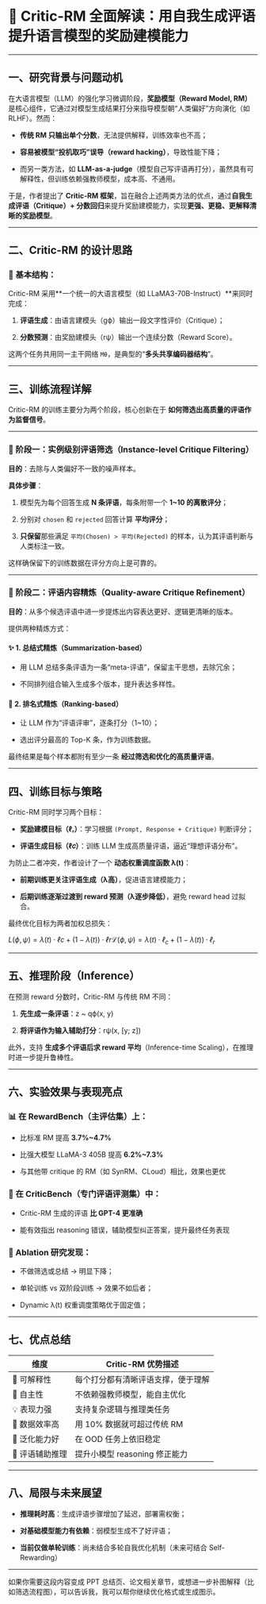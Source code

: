 

# 📘 Critic-RM 全面解读：用自我生成评语提升语言模型的奖励建模能力

---

## 一、研究背景与问题动机

在大语言模型（LLM）的强化学习微调阶段，**奖励模型（Reward Model, RM）** 是核心组件，它通过对模型生成结果打分来指导模型朝“人类偏好”方向演化（如 RLHF）。然而：

- **传统 RM 只输出单个分数**，无法提供解释，训练效率也不高；
    
- **容易被模型“投机取巧”误导（reward hacking）**，导致性能下降；
    
- 而另一类方法，如 **LLM-as-a-judge**（模型自己写评语再打分），虽然具有可解释性，但训练依赖强教师模型，成本高、不通用。
    

于是，作者提出了 **Critic-RM 框架**，旨在融合上述两类方法的优点，通过**自我生成评语（Critique）+ 分数回归**来提升奖励建模能力，实现**更强、更稳、更解释清晰的奖励模型**。

---

## 二、Critic-RM 的设计思路

### 🧠 基本结构：

Critic-RM 采用**一个统一的大语言模型（如 LLaMA3-70B-Instruct）**来同时完成：

1. **评语生成**：由语言建模头（gϕ）输出一段文字性评价（Critique）；
    
2. **分数预测**：由奖励建模头（rψ）输出一个连续分数（Reward Score）。
    

这两个任务共用同一主干网络 `Mθ`，是典型的“**多头共享编码器结构**”。

---

## 三、训练流程详解

Critic-RM 的训练主要分为两个阶段，核心创新在于 **如何筛选出高质量的评语作为监督信号**。

---

### 🌟 阶段一：实例级别评语筛选（Instance-level Critique Filtering）

**目的**：去除与人类偏好不一致的噪声样本。

**具体步骤**：

1. 模型先为每个回答生成 **N 条评语**，每条附带一个 **1~10 的离散评分**；
    
2. 分别对 `chosen` 和 `rejected` 回答计算 **平均评分**；
    
3. **只保留**那些满足 `平均(Chosen) > 平均(Rejected)` 的样本，认为其评语判断与人类标注一致。
    

这样确保留下的训练数据在评分方向上是可靠的。

---

### 🌟 阶段二：评语内容精炼（Quality-aware Critique Refinement）

**目的**：从多个候选评语中进一步提炼出内容表达更好、逻辑更清晰的版本。

提供两种精炼方式：

#### ✨ 1. 总结式精炼（Summarization-based）

- 用 LLM 总结多条评语为一条“meta-评语”，保留主干思想，去除冗余；
    
- 不同排列组合输入生成多个版本，提升表达多样性。
    

#### 🥇 2. 排名式精炼（Ranking-based）

- 让 LLM 作为“评语评审”，逐条打分（1~10）；
    
- 选出评分最高的 Top-K 条，作为训练数据。
    

最终结果是每个样本都附有至少一条 **经过筛选和优化的高质量评语**。

---

## 四、训练目标与策略

Critic-RM 同时学习两个目标：

- **奖励建模目标（ℓᵣ）**：学习根据 `(Prompt, Response + Critique)` 判断评分；
    
- **评语生成目标（ℓ𝑐）**：训练 LLM 生成高质量评语，逼近“理想评语分布”。
    

为防止二者冲突，作者设计了一个 **动态权重调度函数 λ(t)**：

- **前期训练更关注评语生成（λ高）**，促进语言建模能力；
    
- **后期训练逐渐过渡到 reward 预测（λ逐步降低）**，避免 reward head 过拟合。
    

最终优化目标为两者加权总损失：

$L(ϕ,ψ)=λ(t)⋅ℓc+(1−λ(t))⋅ℓr\mathcal{L}(ϕ, ψ) = λ(t)·ℓ_c + (1 - λ(t))·ℓ_r$

---

## 五、推理阶段（Inference）

在预测 reward 分数时，Critic-RM 与传统 RM 不同：

1. **先生成一条评语**：z ~ qϕ(x, y)
    
2. **将评语作为输入辅助打分**：rψ(x, [y; z])
    

此外，支持 **生成多个评语后求 reward 平均**（Inference-time Scaling），在推理时进一步提升鲁棒性。

---

## 六、实验效果与表现亮点

### 📊 在 RewardBench（主评估集）上：

- 比标准 RM 提高 **3.7%~4.7%**
    
- 比强大模型 LLaMA-3 405B 提高 **6.2%~7.3%**
    
- 与其他带 critique 的 RM（如 SynRM、CLoud）相比，效果也更优
    

### 🔬 在 CriticBench（专门评语评测集）中：

- Critic-RM 生成的评语 **比 GPT-4 更准确**
    
- 能有效指出 reasoning 错误，辅助模型纠正答案，提升最终任务表现
    

### 🧪 Ablation 研究发现：

- 不做筛选或总结 → 明显下降；
    
- 单轮训练 vs 双阶段训练 → 效果不如后者；
    
- Dynamic λ(t) 权重调度策略优于固定值；
    

---

## 七、优点总结

|维度|Critic-RM 优势描述|
|---|---|
|📌 可解释性|每个打分都有清晰评语支撑，便于理解|
|🧠 自主性|不依赖强教师模型，能自主优化|
|💡 表现力强|支持复杂逻辑与推理类任务|
|🧮 数据效率高|用 10% 数据就可超过传统 RM|
|🔄 泛化能力好|在 OOD 任务上依旧稳定|
|💬 评语辅助推理|提升小模型 reasoning 修正能力|

---

## 八、局限与未来展望

- **推理耗时高**：生成评语步骤增加了延迟，部署需权衡；
    
- **对基础模型能力有依赖**：弱模型生成不了好评语；
    
- **当前仅做单轮训练**：尚未结合多轮自我优化机制（未来可结合 Self-Rewarding）
    

---

如果你需要这段内容变成 PPT 总结页、论文相关章节，或想进一步补图解释（比如筛选流程图），可以告诉我，我可以帮你继续优化格式或生成图示。